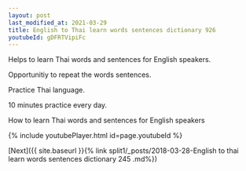 ```yaml
---
layout: post
last_modified_at: 2021-03-29
title: English to Thai learn words sentences dictionary 926 
youtubeId: gDFRTVipiFc
---
```

 
 
Helps to learn Thai words and sentences for English speakers.

Opportunitiy to repeat the words sentences. 

Practice Thai language. 
 
10 minutes practice every day. 
 
How to learn Thai words and sentences for English speakers 
 
{% include youtubePlayer.html id=page.youtubeId %}
 
 
[Next]({{ site.baseurl }}{% link  split1/_posts/2018-03-28-English to thai learn words sentences dictionary 245 .md%})
 

